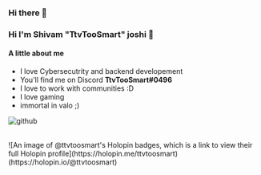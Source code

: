 ### Hi there 👋

### Hi I'm Shivam "TtvTooSmart" joshi 👋

#### A little about me

- I love Cybersecutrity and backend developement
- You'll find me on Discord **TtvTooSmart#0496**
- I love to work with communities :D
- I love gaming 
- immortal in valo ;)

![github](https://img.shields.io/badge/GitHub-000000?style=for-the-badge&logo=GitHub&logoColor=white)

<br/>
![An image of @ttvtoosmart's Holopin badges, which is a link to view their full Holopin profile](https://holopin.me/ttvtoosmart)(https://holopin.io/@ttvtoosmart)

<!--
**TtvTooSmart/TtvTooSmart** is a ✨ _special_ ✨ repository because its `README.md` (this file) appears on your GitHub profile.

Here are some ideas to get you started:

- 🔭 I’m currently working on ...
- 🌱 I’m currently learning ...
- 👯 I’m looking to collaborate on ...
- 🤔 I’m looking for help with ...
- 💬 Ask me about ...
- 📫 How to reach me: ...
- 😄 Pronouns: ...
- ⚡ Fun fact: ...
-->
